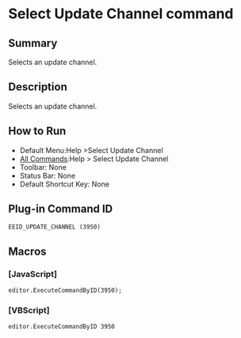 # Select Update Channel command

## Summary

Selects an update channel.

## Description

Selects an update channel.

## How to Run

- Default Menu:Help \>Select Update Channel
- [All Commands](../tools/all_commands):Help >
Select Update Channel
- Toolbar: None
- Status Bar: None
- Default Shortcut Key: None

## Plug-in Command ID

```
EEID_UPDATE_CHANNEL (3950)```

## Macros

### \[JavaScript\]

```
editor.ExecuteCommandByID(3950);
```

### \[VBScript\]

```
editor.ExecuteCommandByID 3950
```
